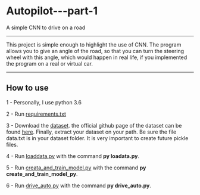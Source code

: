 # Autopilot---part-1
A simple CNN to drive on a road
*****************************************************************
This project is simple enough to highlight the use of CNN. The program allows you to give an angle of the road, so that you can turn the steering wheel with this angle, which would happen in real life, if you implemented the program on a real or virtual car.
*****************************************************************
## How to use

1 - Personally, I use python 3.6

2 - Run [requirements.txt](https://github.com/AIDRI/Autopilot---part-1/blob/master/requirements.txt)

3 - Download the [dataset](https://drive.google.com/file/d/1PZWa6H0i1PCH9zuYcIh5Ouk_p-9Gh58B/view). the official github page of the dataset can be found [here](https://github.com/SullyChen/driving-datasets). Finally, extract your dataset on your path. Be sure the file data.txt is in your dataset folder. It is very important to create future pickle files.

4 - Run [loaddata.py](https://github.com/AIDRI/Self-driving-car-p1/blob/master/loaddata.py) with the command __py loadata.py__.

5 - Run [creata_and_train_model.py]() with the command __py create_and_train_model_py__.

6 - Run [drive_auto.py]() with the command __py drive_auto.py__.
